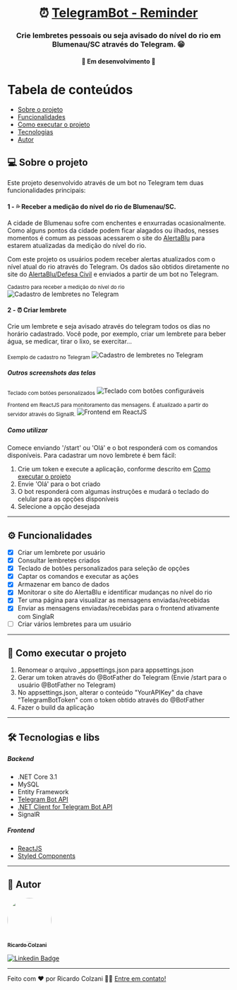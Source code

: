 <h1 align="center">
     ⏰ <a href="#" alt="media hotkeys"> TelegramBot - Reminder </a>
</h1>

<h3 align="center">
    Crie lembretes pessoais ou seja avisado do nível do rio em Blumenau/SC através do Telegram. 😁  
</h3>

<h4 align="center">
	🚧   Em desenvolvimento  🚧
</h4>

# Tabela de conteúdos

<!--ts-->

- [Sobre o projeto](#-sobre-o-projeto)
- [Funcionalidades](#-funcionalidades)
- [Como executar o projeto](#-como-executar-o-projeto)
- [Tecnologias](#-tecnologias)
- [Autor](#-autor)
<!--te-->

## 💻 Sobre o projeto

Este projeto desenvolvido através de um bot no Telegram tem duas funcionalidades principais:

#### 1 - 💦 Receber a medição do nível do rio de Blumenau/SC.

A cidade de Blumenau sofre com enchentes e enxurradas ocasionalmente. Como alguns pontos da cidade podem ficar alagados ou ilhados, nesses momentos é comum as pessoas acessarem o site do <a href="http://alertablu.cob.sc.gov.br/d/nivel-do-rio">AlertaBlu</a> para estarem atualizadas da medição do nível do rio.

Com este projeto os usuários podem receber alertas atualizados com o nível atual do rio através do Telegram. Os dados são obtidos diretamente no site do <a href="http://alertablu.cob.sc.gov.br/d/nivel-do-rio"> AlertaBlu/Defesa Civil</a> e enviados a partir de um bot no Telegram.

<sub>Cadastro para receber a medição do nível do rio</sub>
![Cadastro de lembretes no Telegram](/screenshots/TelegramNivelDoRio.jpeg?raw=true "Cadastro para receber a medição do nível do rio")

#### 2 - ⏰ Criar lembrete

Crie um lembrete e seja avisado através do telegram todos os dias no horário cadastrado. Você pode, por exemplo, criar um lembrete para beber água, se medicar, tirar o lixo, se exercitar...

<sub>Exemplo de cadastro no Telegram</sub>
![Cadastro de lembretes no Telegram](/screenshots/TelegramCadastroLembrete.jpeg?raw=true "Cadastro de lembretes no Telegram")

##### Outros screenshots das telas

<sub>Teclado com botões personalizados</sub>
![Teclado com botões configuráveis](/screenshots/TelegramReplyKeyboard.jpeg?raw=true "Teclado com botões configuráveis")

<sub>Frontend em ReactJS para monitoramento das mensagens. É atualizado a partir do servidor através do SignalR.</sub>
![Frontend em ReactJS](/screenshots/FrontendMonitoramentoMensagens.png?raw=true "Frontend em ReactJS")

##### Como utilizar

Comece enviando '/start' ou 'Olá' e o bot responderá com os comandos disponíveis. Para cadastrar um novo lembrete é bem fácil:

1. Crie um token e execute a aplicação, conforme descrito em [Como executar o projeto](#-como-executar-o-projeto)
2. Envie 'Olá' para o bot criado
3. O bot responderá com algumas instruções e mudará o teclado do celular para as opções disponíveis
4. Selecione a opção desejada

---

## ⚙️ Funcionalidades

- [x] Criar um lembrete por usuário
- [x] Consultar lembretes criados
- [x] Teclado de botões personalizados para seleção de opções
- [x] Captar os comandos e executar as ações
- [x] Armazenar em banco de dados
- [x] Monitorar o site do AlertaBlu e identificar mudanças no nível do rio
- [x] Ter uma página para visualizar as mensagens enviadas/recebidas
- [x] Enviar as mensagens enviadas/recebidas para o frontend ativamente com SinglaR
- [ ] Criar vários lembretes para um usuário

---

## 🚀 Como executar o projeto

1. Renomear o arquivo \_appsettings.json para appsettings.json
2. Gerar um token através do @BotFather do Telegram (Envie /start para o usuário @BotFather no Telegram)
3. No appsettings.json, alterar o conteúdo "YourAPIKey" da chave "TelegramBotToken" com o token obtido através do @BotFather
4. Fazer o build da aplicação

---

## 🛠 Tecnologias e libs

##### Backend

- .NET Core 3.1
- MySQL
- Entity Framework
- <a href="https://core.telegram.org/bots/api">Telegram Bot API</a>
- <a href="https://github.com/TelegramBots/Telegram.Bot">.NET Client for Telegram Bot API</a>
- SignalR

##### Frontend

- <a href="https://reactjs.org"> ReactJS </a>
- <a href="https://styled-components.com/">Styled Components </a>

---

## 🦸 Autor

<a href="https://www.linkedin.com/in/ricardocolzani/">
 <img style="border-radius: 50%;" src="https://avatars1.githubusercontent.com/u/6742811?s=400&u=08e0915ca288e05e885b4bde2193c5cc23d763c9&v=4" width="100px;" alt=""/>
 <br />
 <sub><b>Ricardo Colzani</b></sub></a> <a href="https://www.linkedin.com/in/ricardocolzani/" title="Ricardo Colzani Linkedin"></a>
 <br />

[![Linkedin Badge](https://img.shields.io/badge/-Ricardo-blue?style=flat-square&logo=Linkedin&logoColor=white&link=https://www.linkedin.com/in/ricardocolzani/)](https://www.linkedin.com/in/ricardocolzani/)

---

Feito com ❤️ por Ricardo Colzani 👋🏽 [Entre em contato!](https://www.linkedin.com/in/ricardocolzani/)
